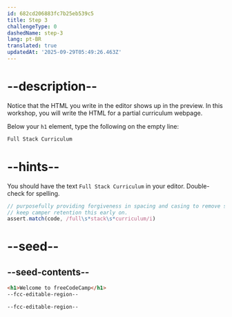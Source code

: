 ```yaml
---
id: 682cd206883fc7b25eb539c5
title: Step 3
challengeType: 0
dashedName: step-3
lang: pt-BR
translated: true
updatedAt: '2025-09-29T05:49:26.463Z'
---
```


# --description--

Notice that the HTML you write in the editor shows up in the preview. In this workshop, you will write the HTML for a partial curriculum webpage.

Below your `h1` element, type the following on the empty line:

```md
Full Stack Curriculum
```

# --hints--

You should have the text `Full Stack Curriculum` in your editor. Double-check for spelling.

```js
// purposefully providing forgiveness in spacing and casing to remove some friction and
// keep camper retention this early on.
assert.match(code, /full\s*stack\s*curriculum/i)
```

# --seed--

## --seed-contents--

```html
<h1>Welcome to freeCodeCamp</h1>
--fcc-editable-region--

--fcc-editable-region--
```
